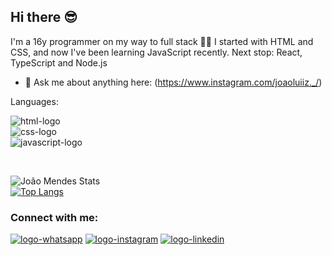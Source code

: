 ## Hi there 😎

I'm a 16y programmer on my way to full stack 👨‍💻 I started with HTML and CSS, and now I've been learning JavaScript recently.
Next stop: React, TypeScript and Node.js

- 💬 Ask me about anything here: (https://www.instagram.com/joaoluiiz._/)

Languages:

  <img src="https://img.shields.io/badge/HTML5-E34F26?style=for-the-badge&logo=html5&logoColor=white" alt="html-logo"><br>
  <img src="https://img.shields.io/badge/CSS3-157286?&style=for-the-badge&logo=css3&logoColor=white" alt="css-logo"><br>
  <img src="https://img.shields.io/badge/JavaScript-F7DF1E?style=for-the-badge&logo=javascript&logoColor=black" alt="javascript-logo"><br>

<br />

![João Mendes Stats](https://github-readme-stats.vercel.app/api?username=JoaoMendss&hide=contribs,prs)
<br>
[![Top Langs](https://github-readme-stats.vercel.app/api/top-langs/?username=JoaoMendss)](https://github.com/anuraghazra/github-readme-stats)

### Connect with me:

<p>
<a href="https://api.whatsapp.com/send/?phone=5542998682358&text&type=phone_number&app_absent=0" target="_blank"><img src="https://img.shields.io/badge/WhatsApp-25D366?style=for-the-badge&logo=whatsapp&logoColor=white" alt="logo-whatsapp"></a>
<a href="https://www.instagram.com/joaoluiiz._/" target="_blank"><img src="https://img.shields.io/badge/Instagram-E4405F?style=for-the-badge&logo=instagram&logoColor=white" alt="logo-instagram"></a>
<a href="https://www.linkedin.com/in/joaolcmendes/" target="_blank"><img src="https://img.shields.io/badge/LinkedIn-0077B5?style=for-the-badge&logo=linkedin&logoColor=white" alt="logo-linkedin"></a>
</p>
<br />
<br />

